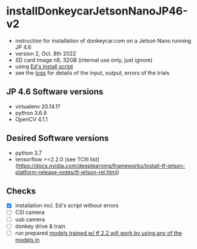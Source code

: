 # installDonkeycarJetsonNanoJP46-v2
- instruction for installation of donkeycar.com on a Jetson Nano running JP 4.6 
- version 2, Oct. 8th 2022
- SD card image n8, 32GB (internal use only, just ignore)
- using [Ed's install script](https://github.com/autorope/donkeycar/tree/990-jetson-nano-install-script)
- see the [logs](logs) for details of the input, output, errors of the trials 

## JP 4.6 Software versions
- virtualenv 20.14.1?
- python 3.6.9
- OpenCV 4.1.1

## Desired Software versions
- python 3.7 
- tensorflow >=2.2.0 (see TCIII list](https://docs.nvidia.com/deeplearning/frameworks/install-tf-jetson-platform-release-notes/tf-jetson-rel.html)

## Checks
- [x] installation incl. Ed's script without errors
- [ ] CSI camera
- [ ] usb camera
- [ ] donkey drive & train
- [ ] run prepared [models trained w/ tf 2.2 will work by using any of the models in ](https://github.com/autorope/donkey_datasets/tree/master/circuit_launch_20210716/models)
